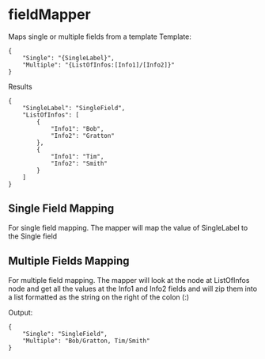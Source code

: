 # fieldMapper
Maps single or multiple fields from a template
Template:

```
{
    "Single": "{SingleLabel}",
    "Multiple": "{ListOfInfos:[Info1]/[Info2]}"
}
```
Results
```
{
    "SingleLabel": "SingleField",
    "ListOfInfos": [
        {
            "Info1": "Bob",
            "Info2": "Gratton"
        },
        {
            "Info1": "Tim",
            "Info2": "Smith"
        }
    ]
}
```
## Single Field Mapping
For single field mapping. The mapper will map the value of SingleLabel to the Single field

## Multiple Fields Mapping
For multiple field mapping. The mapper will look at the node at ListOfInfos node and get
all the values at the Info1 and Info2 fields and will zip them into a list formatted as the string
on the right of the colon (:)

Output:
```
{
    "Single": "SingleField",
    "Multiple": "Bob/Gratton, Tim/Smith" 
}
```